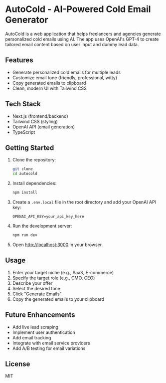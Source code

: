 # AutoCold - AI-Powered Cold Email Generator

AutoCold is a web application that helps freelancers and agencies generate personalized cold emails using AI. The app uses OpenAI's GPT-4 to create tailored email content based on user input and dummy lead data.

## Features

- Generate personalized cold emails for multiple leads
- Customize email tone (friendly, professional, witty)
- Copy generated emails to clipboard
- Clean, modern UI with Tailwind CSS

## Tech Stack

- Next.js (frontend/backend)
- Tailwind CSS (styling)
- OpenAI API (email generation)
- TypeScript

## Getting Started

1. Clone the repository:
   ```bash
   git clone 
   cd autocold
   ```

2. Install dependencies:
   ```bash
   npm install
   ```

3. Create a `.env.local` file in the root directory and add your OpenAI API key:
   ```
   OPENAI_API_KEY=your_api_key_here
   ```

4. Run the development server:
   ```bash
   npm run dev
   ```

5. Open [http://localhost:3000](http://localhost:3000) in your browser.

## Usage

1. Enter your target niche (e.g., SaaS, E-commerce)
2. Specify the target role (e.g., CMO, CEO)
3. Describe your offer
4. Select the desired tone
5. Click "Generate Emails"
6. Copy the generated emails to your clipboard

## Future Enhancements

- Add live lead scraping
- Implement user authentication
- Add email tracking
- Integrate with email service providers
- Add A/B testing for email variations

## License

MIT 
